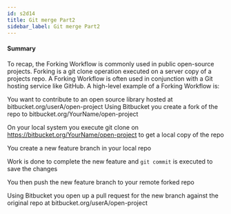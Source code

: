 ```yaml
---
id: s2d14
title: Git merge Part2
sidebar_label: Git merge Part2
---
```


#### Summary

To recap, the Forking Workflow is commonly used in public open-source projects.
Forking is a git clone operation executed on a server copy of a projects repo.
A Forking Workflow is often used in conjunction with a Git hosting service like GitHub.
A high-level example of a Forking Workflow is:






You want to contribute to an open source library hosted at bitbucket.org/userA/open-project
Using Bitbucket you create a fork of the repo to bitbucket.org/YourName/open-project

On your local system you execute git clone on https://bitbucket.org/YourName/open-project to get a local copy of the repo




You create a new feature branch in your local repo

Work is done to complete the new feature and `git commit` is executed to save the changes

You then push the new feature branch to your remote forked repo




Using Bitbucket you open up a pull request for the new branch against the original repo at bitbucket.org/userA/open-project
